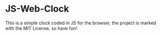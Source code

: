 # JS-Web-Clock
<p>This is a simple clock coded in JS for the browser, the project is marked with the MIT License, so have fun!</p>
